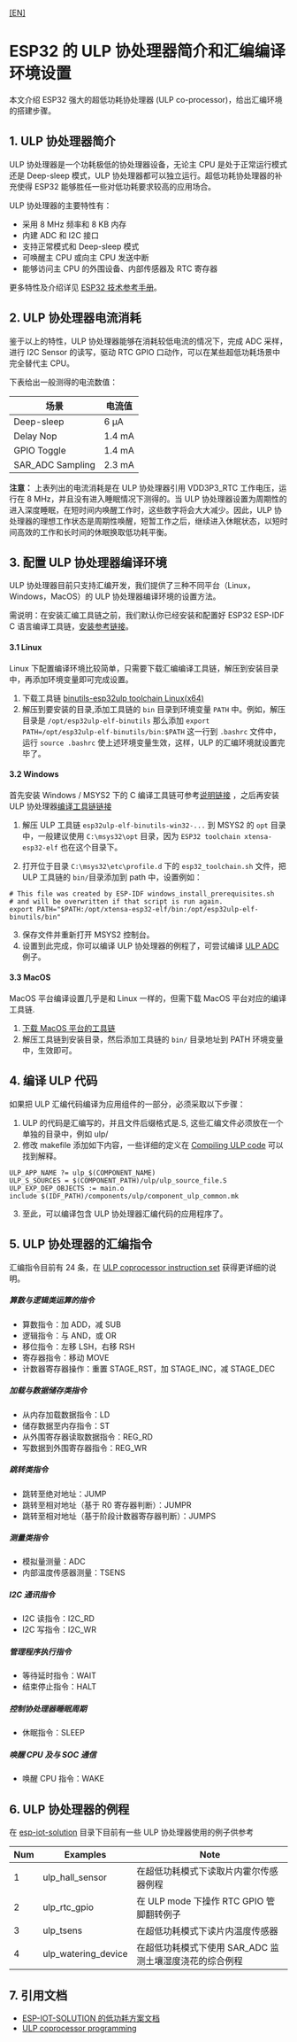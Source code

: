 [[EN]](./esp32_ulp_co-processor_and_assembly_environment_setup_en.md)

# ESP32 的 ULP 协处理器简介和汇编编译环境设置
本文介绍 ESP32 强大的超低功耗协处理器 (ULP co-processor)，给出汇编环境的搭建步骤。

## 1. ULP 协处理器简介
ULP 协处理器是一个功耗极低的协处理器设备，无论主 CPU 是处于正常运行模式还是 Deep-sleep 模式，ULP 协处理器都可以独立运行。超低功耗协处理器的补充使得 ESP32 能够胜任一些对低功耗要求较高的应用场合。 

ULP 协处理器的主要特性有：

* 采用 8 MHz 频率和 8 KB 内存
* 内建 ADC 和 I2C 接口
* 支持正常模式和 Deep-sleep 模式
* 可唤醒主 CPU 或向主 CPU 发送中断
* 能够访问主 CPU 的外围设备、内部传感器及 RTC 寄存器

更多特性及介绍详见 [ESP32 技术参考手册](http://www.espressif.com/sites/default/files/documentation/esp32_technical_reference_manual_cn.pdf)。

## 2. ULP 协处理器电流消耗
鉴于以上的特性，ULP 协处理器能够在消耗较低电流的情况下，完成 ADC 采样，进行 I2C Sensor 的读写，驱动 RTC GPIO 口动作，可以在某些超低功耗场景中完全替代主 CPU。

下表给出一般测得的电流数值：

|场景|电流值|
|---|---|
|Deep-sleep|6 μA|
|Delay Nop|1.4 mA|
|GPIO Toggle|1.4 mA|
|SAR_ADC Sampling|2.3 mA|

**注意：** 上表列出的电流消耗是在 ULP 协处理器引用 VDD3P3_RTC 工作电压，运行在 8 MHz，并且没有进入睡眠情况下测得的。当 ULP 协处理器设置为周期性的进入深度睡眠，在短时间内唤醒工作时，这些数字将会大大减少。因此，ULP 协处理器的理想工作状态是周期性唤醒，短暂工作之后，继续进入休眠状态，以短时间高效的工作和长时间的休眠换取低功耗平衡。

## 3. 配置 ULP 协处理器编译环境
ULP 协处理器目前只支持汇编开发，我们提供了三种不同平台（Linux，Windows，MacOS）的 ULP 协处理器编译环境的设置方法。

需说明：在安装汇编工具链之前，我们默认你已经安装和配置好 ESP32 ESP-IDF C 语言编译工具链，[安装参考链接](https://docs.espressif.com/projects/esp-idf/en/stable/get-started/index.html#setup-toolchain)。

#### 3.1 Linux
Linux 下配置编译环境比较简单，只需要下载汇编编译工具链，解压到安装目录中，再添加环境变量即可完成设置。
1. 下载工具链 [binutils-esp32ulp toolchain Linux(x64)]( https://github.com/espressif/binutils-esp32ulp/wiki#downloads)
2. 解压到要安装的目录,添加工具链的 `bin` 目录到环境变量 `PATH` 中。例如，解压目录是 `/opt/esp32ulp-elf-binutils` 那么添加 `export PATH=/opt/esp32ulp-elf-binutils/bin:$PATH` 这一行到 `.bashrc` 文件中，运行 `source .bashrc` 使上述环境变量生效，这样，ULP 的汇编环境就设置完毕了。

#### 3.2 Windows
首先安装 Windows / MSYS2 下的 C 编译工具链可参考[说明链接]( https://docs.espressif.com/projects/esp-idf/en/stable/get-started/windows-setup.html) ，之后再安装 ULP 协处理器[编译工具链链接]( https://github.com/espressif/binutils-esp32ulp/wiki#downloads)
1. 解压 ULP 工具链 `esp32ulp-elf-binutils-win32-...` 到 MSYS2 的 `opt` 目录中，一般建议使用 `C:\msys32\opt` 目录，因为 `ESP32 toolchain xtensa-esp32-elf` 也在这个目录下。

2. 打开位于目录 `C:\msys32\etc\profile.d` 下的 `esp32_toolchain.sh` 文件，把 ULP 工具链的 `bin/`目录添加到 path 中，设置例如：
```
# This file was created by ESP-IDF windows_install_prerequisites.sh
# and will be overwritten if that script is run again.
export PATH="$PATH:/opt/xtensa-esp32-elf/bin:/opt/esp32ulp-elf-binutils/bin"
```
3. 保存文件并重新打开 MSYS2 控制台。
4. 设置到此完成，你可以编译 ULP 协处理器的例程了，可尝试编译 [ULP ADC ](https://github.com/espressif/esp-idf/tree/dec4a868d0303f53b438125b1b087f2f5e44a575/examples/system/ulp_adc) 例子。

#### 3.3 MacOS
MacOS 平台编译设置几乎是和 Linux 一样的，但需下载 MacOS 平台对应的编译工具链.
1. [下载 MacOS 平台的工具链](https://github.com/espressif/binutils-esp32ulp/wiki)
2. 解压工具链到安装目录，然后添加工具链的 `bin/` 目录地址到 PATH 环境变量中，生效即可。

## 4. 编译 ULP 代码
如果把 ULP 汇编代码编译为应用组件的一部分，必须采取以下步骤：

1. ULP 的代码是汇编写的，并且文件后缀格式是.S, 这些汇编文件必须放在一个单独的目录中，例如 ulp/
2. 修改 makefile 添加如下内容，一些详细的定义在 [Compiling ULP code](https://docs.espressif.com/projects/esp-idf/en/stable/api-guides/ulp.html#compiling-ulp-code) 可以找到解释。
```
ULP_APP_NAME ?= ulp_$(COMPONENT_NAME)
ULP_S_SOURCES = $(COMPONENT_PATH)/ulp/ulp_source_file.S
ULP_EXP_DEP_OBJECTS := main.o
include $(IDF_PATH)/components/ulp/component_ulp_common.mk
```
3. 至此，可以编译包含 ULP 协处理器汇编代码的应用程序了。

## 5. ULP 协处理器的汇编指令
汇编指令目前有 24 条，在 [ULP coprocessor instruction set](https://docs.espressif.com/projects/esp-idf/en/stable/api-guides/ulp_instruction_set.html#add-add-to-register) 获得更详细的说明。 

##### 算数与逻辑类运算的指令
* 算数指令：加 ADD，减 SUB
* 逻辑指令：与 AND，或 OR
* 移位指令：左移 LSH，右移 RSH
* 寄存器指令：移动 MOVE
* 计数器寄存器操作：重置 STAGE_RST，加 STAGE_INC，减 STAGE_DEC

##### 加载与数据储存类指令
* 从内存加载数据指令：LD
* 储存数据至内存指令：ST
* 从外围寄存器读取数据指令：REG_RD
* 写数据到外围寄存器指令：REG_WR

##### 跳转类指令
* 跳转至绝对地址：JUMP
* 跳转至相对地址（基于 R0 寄存器判断）：JUMPR 
* 跳转至相对地址（基于阶段计数器寄存器判断）：JUMPS

##### 测量类指令
* 模拟量测量：ADC
* 内部温度传感器测量：TSENS

##### I2C 通讯指令
*  I2C 读指令：I2C_RD
*  I2C 写指令：I2C_WR

##### 管理程序执行指令
* 等待延时指令：WAIT
* 结束停止指令：HALT

##### 控制协处理器睡眠周期
* 休眠指令：SLEEP

##### 唤醒 CPU 及与 SOC 通信
* 唤醒 CPU 指令：WAKE

## 6. ULP 协处理器的例程
在 [esp-iot-solution](https://github.com/espressif/esp-iot-solution/tree/master/examples/ulp_examples) 目录下目前有一些 ULP 协处理器使用的例子供参考

|Num|Examples|Note|
|---|---|---|
|1|ulp_hall_sensor|在超低功耗模式下读取片内霍尔传感器例程|
|2|ulp_rtc_gpio|在 ULP mode 下操作 RTC GPIO 管脚翻转例子|
|3|ulp_tsens|在超低功耗模式下读片内温度传感器|
|4|ulp_watering_device|在超低功耗模式下使用 SAR_ADC 监测土壤湿度浇花的综合例程|

## 7. 引用文档
* [ESP-IOT-SOLUTION 的低功耗方案文档]( https://github.com/espressif/esp-iot-solution/tree/master/documents/low_power_solution)
* [ULP coprocessor programming]( https://docs.espressif.com/projects/esp-idf/en/stable/api-guides/ulp.html)
